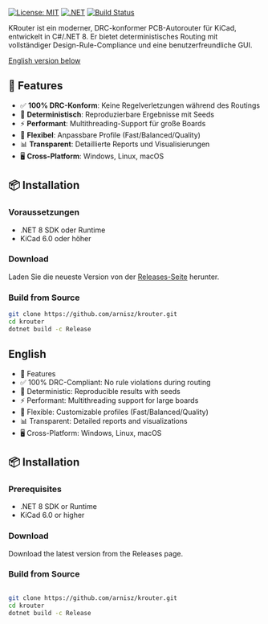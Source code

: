 [![License: MIT](https://img.shields.io/badge/License-MIT-yellow.svg)](https://opensource.org/licenses/MIT)
[![.NET](https://img.shields.io/badge/.NET-8.0-512BD4)](https://dotnet.microsoft.com)
[![Build Status](https://github.com/arnisz/krouter/workflows/CI/badge.svg)](https://github.com/arnisz/krouter/actions)

KRouter ist ein moderner, DRC-konformer PCB-Autorouter für KiCad, entwickelt in C#/.NET 8. Er bietet deterministisches Routing mit vollständiger Design-Rule-Compliance und eine benutzerfreundliche GUI.

[English version below](#english)

## 🚀 Features

- ✅ **100% DRC-Konform**: Keine Regelverletzungen während des Routings
- 🎯 **Deterministisch**: Reproduzierbare Ergebnisse mit Seeds
- ⚡ **Performant**: Multithreading-Support für große Boards
- 🔧 **Flexibel**: Anpassbare Profile (Fast/Balanced/Quality)
- 📊 **Transparent**: Detaillierte Reports und Visualisierungen
- 🖥️ **Cross-Platform**: Windows, Linux, macOS

## 📦 Installation

### Voraussetzungen
- .NET 8 SDK oder Runtime
- KiCad 6.0 oder höher

### Download
Laden Sie die neueste Version von der [Releases-Seite](https://github.com/arnisz/krouter/releases) herunter.

### Build from Source
```bash
git clone https://github.com/arnisz/krouter.git
cd krouter
dotnet build -c Release
```

## <a id="english"></a> English

 - 🚀 Features
 - ✅ 100% DRC-Compliant: No rule violations during routing
 - 🎯 Deterministic: Reproducible results with seeds
 - ⚡ Performant: Multithreading support for large boards
 - 🔧 Flexible: Customizable profiles (Fast/Balanced/Quality)
 - 📊 Transparent: Detailed reports and visualizations
 - 🖥️ Cross-Platform: Windows, Linux, macOS

## 📦 Installation

### Prerequisites
 - .NET 8 SDK or Runtime
 - KiCad 6.0 or higher

### Download
Download the latest version from the Releases page.

### Build from Source
```bash

git clone https://github.com/arnisz/krouter.git
cd krouter
dotnet build -c Release
```
